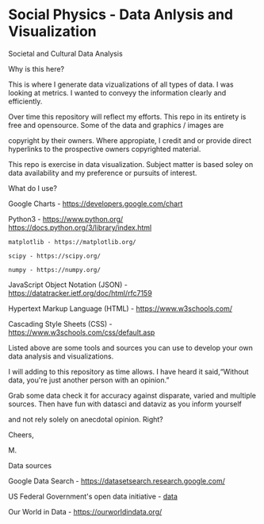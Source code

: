 # Social Physics - Data Anlysis and Visualization
Societal and Cultural Data Analysis

Why is this here?

This is where I generate data vizualizations of all types of data. I was looking at metrics. I wanted to conveyy the information clearly and efficiently.

Over time this repository will reflect my efforts. This repo in its entirety is free and opensource. Some of the data and graphics / images are 

copyright by their owners. Where appropiate, I credit and or provide direct hyperlinks to the prospective owners copyrighted material.

This repo is exercise in data visualization. Subject matter is based soley on data availability and my preference or pursuits of interest.

What do I use?

Google Charts - https://developers.google.com/chart

Python3 - https://www.python.org/   https://docs.python.org/3/library/index.html
    
    matplotlib - https://matplotlib.org/
    
    scipy - https://scipy.org/
    
    numpy - https://numpy.org/
   
JavaScript Object Notation (JSON) - https://datatracker.ietf.org/doc/html/rfc7159

Hypertext Markup Language (HTML) - https://www.w3schools.com/

Cascading Style Sheets (CSS) - https://www.w3schools.com/css/default.asp


Listed above are some tools and sources you can use to develop your own data analysis and visualizations. 

I will adding to this repository as time allows. I have heard it said,“Without data, you're just another person with an opinion.”

Grab some data check it for accuracy against disparate, varied and multiple sources. Then have fun with datasci and dataviz as you inform yourself

and not rely solely on anecdotal opinion. Right? 

Cheers,

M.

Data sources

Google Data Search - https://datasetsearch.research.google.com/

US Federal Government's open data initiative - [data](https://data.gov/)

Our World in Data - https://ourworldindata.org/









